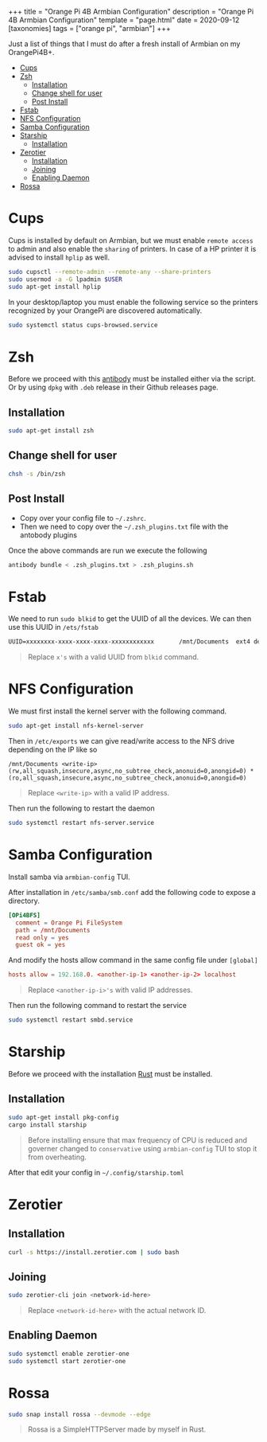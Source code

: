 +++
title = "Orange Pi 4B Armbian Configuration"
description = "Orange Pi 4B Armbian Configuration"
template = "page.html"
date = 2020-09-12
[taxonomies]
tags = ["orange pi", "armbian"]
+++

Just a list of things that I must do after a fresh install of Armbian on my OrangePi4B+.

<!-- more -->

- [Cups](#cups)
- [Zsh](#zsh)
  - [Installation](#installation)
  - [Change shell for user](#change-shell-for-user)
  - [Post Install](#post-install)
- [Fstab](#fstab)
- [NFS Configuration](#nfs-configuration)
- [Samba Configuration](#samba-configuration)
- [Starship](#starship)
  - [Installation](#installation-1)
- [Zerotier](#zerotier)
  - [Installation](#installation-2)
  - [Joining](#joining)
  - [Enabling Daemon](#enabling-daemon)
- [Rossa](#rossa)


# Cups

Cups is installed by default on Armbian, but we must enable `remote access` to admin and also enable the `sharing` of printers. In case of a HP printer it is advised to install `hplip` as well.

```bash
sudo cupsctl --remote-admin --remote-any --share-printers
sudo usermod -a -G lpadmin $USER
sudo apt-get install hplip
```

In your desktop/laptop you must enable the following service so the printers recognized by your OrangePi are discovered automatically.

```bash
sudo systemctl status cups-browsed.service
```


# Zsh

Before we proceed with this [antibody](https://getantibody.github.io/) must be installed either via the script.
Or by using `dpkg` with `.deb` release in their Github releases page.

## Installation

```bash
sudo apt-get install zsh
```

## Change shell for user

```bash
chsh -s /bin/zsh
```

## Post Install

- Copy over your config file to `~/.zshrc`.
- Then we need to copy over the `~/.zsh_plugins.txt` file with the antobody plugins

Once the above commands are run we execute the following

```bash
antibody bundle < .zsh_plugins.txt > .zsh_plugins.sh
```


# Fstab

We need to run `sudo blkid` to get the UUID of all the devices.
We can then use this UUID in `/ets/fstab`

```fs
UUID=xxxxxxxx-xxxx-xxxx-xxxx-xxxxxxxxxxxx       /mnt/Documents  ext4 defaults 0 1
```
> Replace `x's` with a valid UUID from `blkid` command.


# NFS Configuration

We must first install the kernel server with the following command.

```bash
sudo apt-get install nfs-kernel-server
```

Then in `/etc/exports` we can give read/write access to the NFS drive depending on the IP like so

```
/mnt/Documents <write-ip>(rw,all_squash,insecure,async,no_subtree_check,anonuid=0,anongid=0) *(ro,all_squash,insecure,async,no_subtree_check,anonuid=0,anongid=0)
```

> Replace `<write-ip>` with a valid IP address.

Then run the following to restart the daemon

```bash
sudo systemctl restart nfs-server.service
```


# Samba Configuration

Install samba via `armbian-config` TUI.

After installation in `/etc/samba/smb.conf` add the following code to expose a directory.

```conf
[OPi4BFS]
  comment = Orange Pi FileSystem
  path = /mnt/Documents
  read only = yes
  guest ok = yes
```

And modify the hosts allow command in the same config file under `[global]`

```conf
hosts allow = 192.168.0. <another-ip-1> <another-ip-2> localhost
```

> Replace `<another-ip-i>'s` with valid IP addresses.

Then run the following command to restart the service

```bash
sudo systemctl restart smbd.service
```

# Starship

Before we proceed with the installation [Rust](https://rustup.rs/) must be installed. 

## Installation

```bash
sudo apt-get install pkg-config
cargo install starship
```

> Before installing ensure that max frequency of CPU is reduced and governer changed to `conservative` using `armbian-config` TUI to stop it from overheating.

After that edit your config in `~/.config/starship.toml`


# Zerotier

## Installation

```bash
curl -s https://install.zerotier.com | sudo bash
```

## Joining

```bash
sudo zerotier-cli join <network-id-here>
```

> Replace `<network-id-here>` with the actual network ID. 

## Enabling Daemon

```bash
sudo systemctl enable zerotier-one
sudo systemctl start zerotier-one
```

# Rossa

```bash
sudo snap install rossa --devmode --edge
```

> Rossa is a SimpleHTTPServer made by myself in Rust.